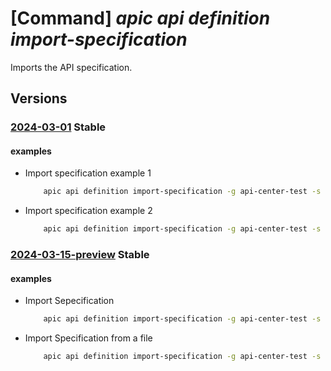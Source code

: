 # [Command] _apic api definition import-specification_

Imports the API specification.

## Versions

### [2024-03-01](/Resources/mgmt-plane/L3N1YnNjcmlwdGlvbnMve30vcmVzb3VyY2Vncm91cHMve30vcHJvdmlkZXJzL21pY3Jvc29mdC5hcGljZW50ZXIvc2VydmljZXMve30vd29ya3NwYWNlcy97fS9hcGlzL3t9L3ZlcnNpb25zL3t9L2RlZmluaXRpb25zL3t9L2ltcG9ydHNwZWNpZmljYXRpb24=/2024-03-01.xml) **Stable**

<!-- mgmt-plane /subscriptions/{}/resourcegroups/{}/providers/microsoft.apicenter/services/{}/workspaces/{}/apis/{}/versions/{}/definitions/{}/importspecification 2024-03-01 -->

#### examples

- Import specification example 1
    ```bash
        apic api definition import-specification -g api-center-test -s contosoeuap --api-id echo-api-2 --version-id 2023-08-01 --definition-id openapi3 --format "inline" --value '{"openapi":"3.0.1","info":{"title":"httpbin.org","description":"API Management facade for a very handy and free online HTTP tool.","version":"1.0"}}' --specification '{"name":"openapi","version":"3.0.0"}'
    ```

- Import specification example 2
    ```bash
        apic api definition import-specification -g api-center-test -s contoso --api-id echo-api --version-id 2023-11-01 --definition-id openapi --format "link" --value 'https://raw.githubusercontent.com/OAI/OpenAPI-Specification/main/examples/v3.0/petstore.json' --specification '{"name":"openapi","version":"3.0.0"}'
    ```

### [2024-03-15-preview](/Resources/mgmt-plane/L3N1YnNjcmlwdGlvbnMve30vcmVzb3VyY2Vncm91cHMve30vcHJvdmlkZXJzL21pY3Jvc29mdC5hcGljZW50ZXIvc2VydmljZXMve30vd29ya3NwYWNlcy97fS9hcGlzL3t9L3ZlcnNpb25zL3t9L2RlZmluaXRpb25zL3t9L2ltcG9ydHNwZWNpZmljYXRpb24=/2024-03-15-preview.xml) **Stable**

<!-- mgmt-plane /subscriptions/{}/resourcegroups/{}/providers/microsoft.apicenter/services/{}/workspaces/{}/apis/{}/versions/{}/definitions/{}/importspecification 2024-03-15-preview -->

#### examples

- Import Sepecification
    ```bash
        apic api definition import-specification -g api-center-test -s contosoeuap --api-name echo-api-2 --version-name 2023-08-01 --definition-name openapi3 --format "inline" --value '{"openapi":"3.0.1","info":{"title":"httpbin.org","description":"API Management facade for a very handy and free online HTTP tool.","version":"1.0"}}' --specification '{"name":"openapi","version":"3.0.0"}'
    ```

- Import Specification from a file
    ```bash
        apic api definition import-specification -g api-center-test -s contosoeuap --api-name echo-api-2 --version-name 2023-11-01 --definition-name openapi8 --format "link" --value 'https://alzaslonaztest.blob.core.windows.net/arpitestblobs/importspec4.txt' --specification '{"name":"openapi","version":"3.0.0"}'
    ```
